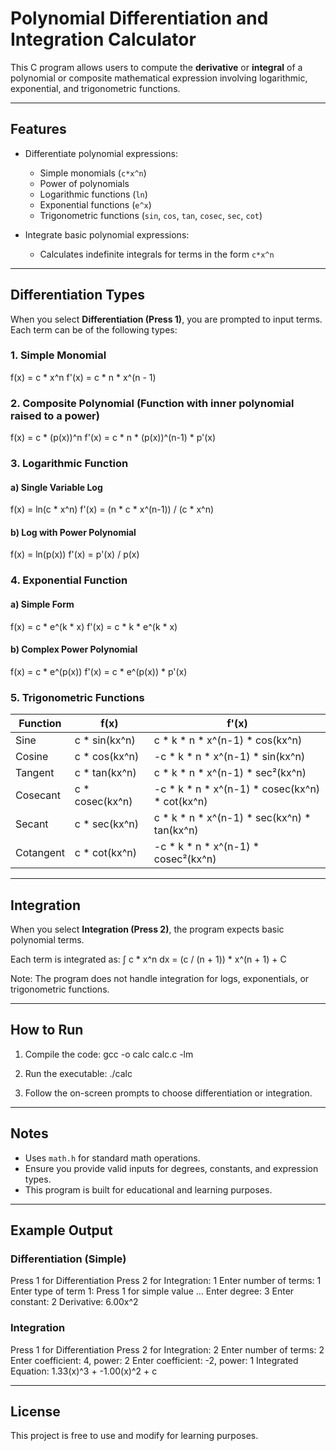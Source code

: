 # Polynomial Differentiation and Integration Calculator

This C program allows users to compute the **derivative** or **integral** of a polynomial or composite mathematical expression involving logarithmic, exponential, and trigonometric functions.

---

## Features

- Differentiate polynomial expressions:
  - Simple monomials (`c*x^n`)
  - Power of polynomials
  - Logarithmic functions (`ln`)
  - Exponential functions (`e^x`)
  - Trigonometric functions (`sin`, `cos`, `tan`, `cosec`, `sec`, `cot`)

- Integrate basic polynomial expressions:
  - Calculates indefinite integrals for terms in the form `c*x^n`

---

## Differentiation Types

When you select **Differentiation (Press 1)**, you are prompted to input terms. Each term can be of the following types:

### 1. Simple Monomial
f(x) = c * x^n f'(x) = c * n * x^(n - 1)


### 2. Composite Polynomial (Function with inner polynomial raised to a power)
f(x) = c * (p(x))^n f'(x) = c * n * (p(x))^(n-1) * p'(x)


### 3. Logarithmic Function

#### a) Single Variable Log
f(x) = ln(c * x^n) f'(x) = (n * c * x^(n-1)) / (c * x^n)
#### b) Log with Power Polynomial
f(x) = ln(p(x)) f'(x) = p'(x) / p(x)


### 4. Exponential Function

#### a) Simple Form
f(x) = c * e^(k * x) f'(x) = c * k * e^(k * x)
#### b) Complex Power Polynomial
f(x) = c * e^(p(x)) f'(x) = c * e^(p(x)) * p'(x)


### 5. Trigonometric Functions

| Function       | f(x)                             | f'(x)                                          |
|----------------|----------------------------------|-----------------------------------------------|
| Sine           | c * sin(kx^n)                    | c * k * n * x^(n-1) * cos(kx^n)               |
| Cosine         | c * cos(kx^n)                    | -c * k * n * x^(n-1) * sin(kx^n)              |
| Tangent        | c * tan(kx^n)                    | c * k * n * x^(n-1) * sec²(kx^n)              |
| Cosecant       | c * cosec(kx^n)                  | -c * k * n * x^(n-1) * cosec(kx^n) * cot(kx^n)|
| Secant         | c * sec(kx^n)                    | c * k * n * x^(n-1) * sec(kx^n) * tan(kx^n)   |
| Cotangent      | c * cot(kx^n)                    | -c * k * n * x^(n-1) * cosec²(kx^n)           |

---

## Integration

When you select **Integration (Press 2)**, the program expects basic polynomial terms.

Each term is integrated as:
∫ c * x^n dx = (c / (n + 1)) * x^(n + 1) + C


Note: The program does not handle integration for logs, exponentials, or trigonometric functions.

---

## How to Run

1. Compile the code: gcc -o calc calc.c -lm

2. Run the executable: ./calc


3. Follow the on-screen prompts to choose differentiation or integration.

---

## Notes

- Uses `math.h` for standard math operations.
- Ensure you provide valid inputs for degrees, constants, and expression types.
- This program is built for educational and learning purposes.

---

## Example Output

### Differentiation (Simple)
Press 1 for Differentiation Press 2 for Integration: 1 Enter number of terms: 1 Enter type of term 1: Press 1 for simple value ... Enter degree: 3 Enter constant: 2 Derivative: 6.00x^2


### Integration
Press 1 for Differentiation Press 2 for Integration: 2 Enter number of terms: 2 Enter coefficient: 4, power: 2 Enter coefficient: -2, power: 1 Integrated Equation: 1.33(x)^3 + -1.00(x)^2 + c


---

## License

This project is free to use and modify for learning purposes.
